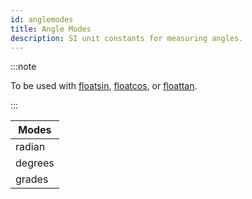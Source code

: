 ```yaml
---
id: anglemodes
title: Angle Modes
description: SI unit constants for measuring angles.
---
```


:::note

To be used with [floatsin](../functions/Floatsin), [floatcos](../functions/Floatcos), or [floattan](../functions/Floattan).

:::

| Modes   |
| ------- |
| radian  |
| degrees |
| grades  |
